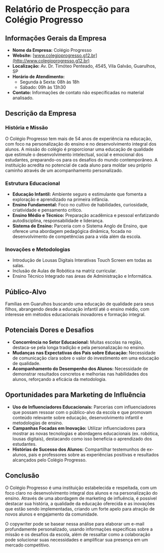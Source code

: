 # Relatório de Prospecção para Colégio Progresso

## Informações Gerais da Empresa

- **Nome da Empresa:** Colégio Progresso
- **Website:** [www.colegioprogresso.g12.br](http://www.colegioprogresso.g12.br)
- **Localização:** Av. Dr. Timóteo Penteado, 4545, Vila Galvão, Guarulhos, SP
- **Horário de Atendimento:** 
  - Segunda à Sexta: 08h às 18h
  - Sábado: 09h às 13h30
- **Contato:** Informações de contato não especificadas no material analisado.

## Descrição da Empresa

### História e Missão
O Colégio Progresso tem mais de 54 anos de experiência na educação, com foco na personalização do ensino e no desenvolvimento integral dos alunos. A missão do colégio é proporcionar uma educação de qualidade que estimule o desenvolvimento intelectual, social e emocional dos estudantes, preparando-os para os desafios do mundo contemporâneo. A instituição acredita no potencial de cada aluno para moldar seu próprio caminho através de um acompanhamento personalizado.

### Estrutura Educacional
- **Educação Infantil:** Ambiente seguro e estimulante que fomenta a exploração e aprendizado na primeira infância.
- **Ensino Fundamental:** Foco no cultivo de habilidades, curiosidade, criatividade e pensamento crítico.
- **Ensino Médio e Técnico:** Preparação acadêmica e pessoal enfatizando autodisciplina, responsabilidade e liderança.
- **Sistema de Ensino:** Parceria com o Sistema Anglo de Ensino, que oferece uma abordagem pedagógica dinâmica, focada no desenvolvimento de competências para a vida além da escola.

### Inovações e Metodologias
- Introdução de Lousas Digitais Interativas Touch Screen em todas as salas.
- Inclusão de Aulas de Robótica na matriz curricular.
- Ensino Técnico Integrado nas áreas de Administração e Informática.

## Público-Alvo
Famílias em Guarulhos buscando uma educação de qualidade para seus filhos, abrangendo desde a educação infantil até o ensino médio, com interesse em métodos educacionais inovadores e formação integral.

## Potenciais Dores e Desafios
- **Concorrência no Setor Educacional:** Muitas escolas na região, destaca-se pela longa tradição e pela personalização no ensino.
- **Mudanças nas Expectativas dos Pais sobre Educação:** Necessidade de comunicação clara sobre o valor do investimento em uma educação de qualidade.
- **Acompanhamento do Desempenho dos Alunos:** Necessidade de demonstrar resultados concretos e melhorias nas habilidades dos alunos, reforçando a eficácia da metodologia.

## Oportunidades para Marketing de Influência
- **Uso de Influenciadores Educacionais:** Parcerias com influenciadores que possam ressoar com o público-alvo da escola e que promovam conteúdo relevante sobre educação, desenvolvimento infantil e metodologias de ensino.
- **Campanhas Focadas em Inovação:** Utilizar influenciadores para mostrar as novas tecnologias e abordagens educacionais (ex. robótica, lousas digitais), destacando como isso beneficia o aprendizado dos estudantes.
- **Histórias de Sucesso dos Alunos:** Compartilhar testemunhos de ex-alunos, pais e professores sobre as experiências positivas e resultados alcançados pelo Colégio Progresso.

## Conclusão
O Colégio Progresso é uma instituição estabelecida e respeitada, com um foco claro no desenvolvimento integral dos alunos e na personalização do ensino. Através de uma abordagem de marketing de influência, é possível destacar sua história, a qualidade da educação oferecida e as inovações que estão sendo implementadas, criando um forte apelo para atração de novos alunos e engajamento da comunidade.

O copywriter pode se basear nessa análise para elaborar um e-mail profundamente personalizado, usando informações específicas sobre a missão e os desafios da escola, além de ressaltar como a colaboração pode solucionar suas necessidades e amplificar sua presença em um mercado competitivo.